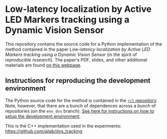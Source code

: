# Low-latency localization by Active LED Markers tracking using a Dynamic Vision Sensor


This repository contains the source code 
for a Python implementation of the method
contained in the paper *Low-latency localization by Active LED Markers tracking using a Dynamic Vision Sensor*
(in the spirit of *reproducible research*).
The paper's PDF, slides, and other additional materials are found [on this webpage][webpage].

[webpage]: http://purl.org/censi/2013/dvs



## Instructions for reproducing the development environment 

The Python source code for the method is contained in the [``rcl`` repository](https://github.com/AndreaCensi/env_dvs).
Note, however, that there are a bunch of dependences  across a bunch of repositories
(on the ``env_dvs`` branch). [See here for instructions on how to setup the development environment](README-development.md).

This is the C++ implementation used in the experiments:  <https://github.com/ailab/dvs_tracking>